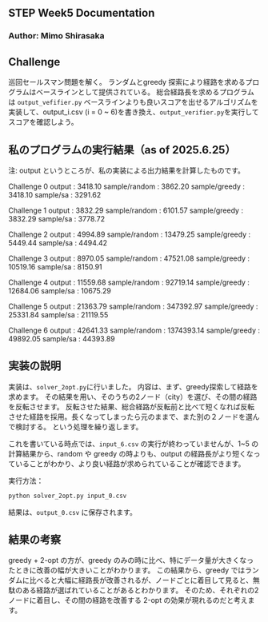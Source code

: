 ## STEP Week5 Documentation
### Author: Mimo Shirasaka

## Challenge
巡回セールスマン問題を解く。
ランダムとgreedy 探索により経路を求めるプログラムはベースラインとして提供されている。
総合経路長を求めるプログラムは `output_vefifier.py`
ベースラインよりも良いスコアを出せるアルゴリズムを実装して、output_i.csv (i = 0 ~ 6)を書き換え、`output_verifier.py`を実行してスコアを確認しよう。

## 私のプログラムの実行結果（as of 2025.6.25）
注: output というところが、私の実装による出力結果を計算したものです。

Challenge 0
output          :    3418.10
sample/random   :    3862.20
sample/greedy   :    3418.10
sample/sa       :    3291.62

Challenge 1
output          :    3832.29
sample/random   :    6101.57
sample/greedy   :    3832.29
sample/sa       :    3778.72

Challenge 2
output          :    4994.89
sample/random   :   13479.25
sample/greedy   :    5449.44
sample/sa       :    4494.42

Challenge 3
output          :    8970.05
sample/random   :   47521.08
sample/greedy   :   10519.16
sample/sa       :    8150.91

Challenge 4
output          :   11559.68
sample/random   :   92719.14
sample/greedy   :   12684.06
sample/sa       :   10675.29

Challenge 5
output          :   21363.79
sample/random   :  347392.97
sample/greedy   :   25331.84
sample/sa       :   21119.55

Challenge 6
output          :   42641.33
sample/random   : 1374393.14
sample/greedy   :   49892.05
sample/sa       :   44393.89


## 実装の説明
実装は、`solver_2opt.py`に行いました。
内容は、まず、greedy探索して経路を求めます。
その結果を用い、そのうちの2ノード（city）を選び、その間の経路を反転させます。
反転させた結果、総合経路が反転前と比べて短くなれば反転させた経路を採用。長くなってしまったら元のままで、また別の２ノードを選んで検討する。
という処理を繰り返します。

これを書いている時点では、`input_6.csv` の実行が終わっていませんが、1~5 の計算結果から、random や greedy の時よりも、output の経路長がより短くなっていることがわかり、より良い経路が求められていることが確認できます。

実行方法：
```bash
python solver_2opt.py input_0.csv
```

結果は、`output_0.csv` に保存されます。


## 結果の考察
greedy + 2-opt の方が、greedy のみの時に比べ、特にデータ量が大きくなったときに改善の幅が大きいことがわかります。
この結果から、greedy ではランダムに比べると大幅に経路長が改善されるが、ノードごとに着目して見ると、無駄のある経路が選ばれていることがあるとわかります。
そのため、それぞれの2ノードに着目し、その間の経路を改善する 2-opt の効果が現れるのだと考えます。


